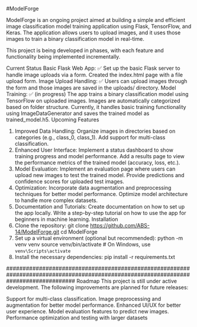 #ModelForge

ModelForge is an ongoing project aimed at building a simple and efficient image classification model training application using Flask, TensorFlow, and Keras. The application allows users to upload images, and it uses those images to train a binary classification model in real-time.

This project is being developed in phases, with each feature and functionality being implemented incrementally.

Current Status
Basic Flask Web App: ✅
Set up the basic Flask server to handle image uploads via a form.
Created the index.html page with a file upload form.
Image Upload Handling: ✅
Users can upload images through the form and those images are saved in the uploads/ directory.
Model Training: ✅ (in progress)
The app trains a binary classification model using TensorFlow on uploaded images.
Images are automatically categorized based on folder structure.
Currently, it handles basic training functionality using ImageDataGenerator and saves the trained model as trained_model.h5.
Upcoming Features
1. Improved Data Handling:
 Organize images in directories based on categories (e.g., class_0, class_1).
 Add support for multi-class classification.
2. Enhanced User Interface:
 Implement a status dashboard to show training progress and model performance.
 Add a results page to view the performance metrics of the trained model (accuracy, loss, etc.).
3. Model Evaluation:
 Implement an evaluation page where users can upload new images to test the trained model.
 Provide predictions and confidence scores for uploaded test images.
4. Optimization:
 Incorporate data augmentation and preprocessing techniques for better model performance.
 Optimize model architecture to handle more complex datasets.
5. Documentation and Tutorials:
 Create documentation on how to set up the app locally.
 Write a step-by-step tutorial on how to use the app for beginners in machine learning.
Installation
1. Clone the repository: git clone https://github.com/ABS-14/ModelForge.git
cd ModelForge
2. Set up a virtual environment (optional but recommended): python -m venv venv
source venv/bin/activate  # On Windows, use `venv\Scripts\activate`
3. Install the necessary dependencies: pip install -r requirements.txt

#####################################################################################################################################
Roadmap
This project is still under active development. The following improvements are planned for future releases:

Support for multi-class classification.
Image preprocessing and augmentation for better model performance.
Enhanced UI/UX for better user experience.
Model evaluation features to predict new images.
Performance optimization and testing with larger datasets
